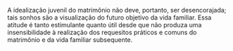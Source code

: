 ﻿A idealização juvenil do matrimônio não deve, portanto, ser desencorajada; tais sonhos são a visualização do futuro objetivo da vida familiar. Essa atitude é tanto estimulante quanto útil desde que não produza uma insensibilidade à realização dos requesitos práticos e comuns do matrimônio e da vida familiar subsequente.